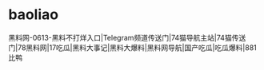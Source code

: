 # baoliao
黑料网-0613-黑料不打烊入口|Telegram频道传送门|74猫导航主站|74猫传送门|78黑料网|17吃瓜|黑料大事记|黑料大爆料|黑料网导航|国产吃瓜|吃瓜爆料|881比鸭
